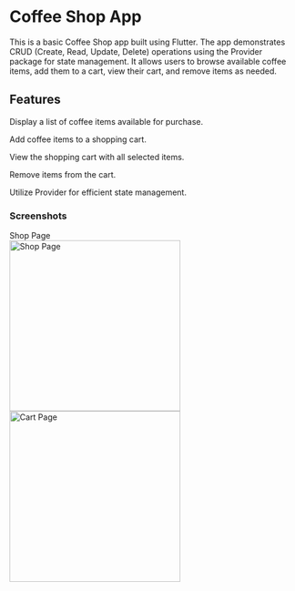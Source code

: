 # Coffee Shop App

This is a basic Coffee Shop app built using Flutter. The app demonstrates CRUD (Create, Read, Update, Delete) operations using the Provider package for state management. It allows users to browse available coffee items, add them to a cart, view their cart, and remove items as needed.

## Features

Display a list of coffee items available for purchase.

Add coffee items to a shopping cart.

View the shopping cart with all selected items.

Remove items from the cart.

Utilize Provider for efficient state management.

### Screenshots

Shop Page  
<img src="https://github.com/user-attachments/assets/c1fad84d-70a9-47e7-8593-bd1fd82ce74d" alt="Shop Page" width="300" style="display:inline-block;"/>
<img src="https://github.com/user-attachments/assets/9b057107-4e56-4586-b725-a1b2a2b63896" alt="Cart Page" width="300" style="display:inline-block;"/>


